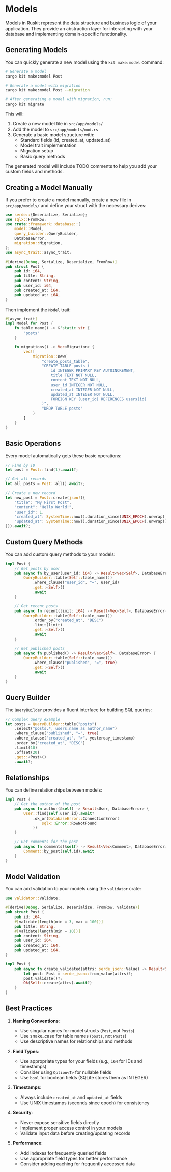 # Models

Models in Ruskit represent the data structure and business logic of your application. They provide an abstraction layer for interacting with your database and implementing domain-specific functionality.

## Generating Models

You can quickly generate a new model using the `kit make:model` command:

```bash
# Generate a model
cargo kit make:model Post

# Generate a model with migration
cargo kit make:model Post --migration

# After generating a model with migration, run:
cargo kit migrate
```

This will:
1. Create a new model file in `src/app/models/`
2. Add the model to `src/app/models/mod.rs`
3. Generate a basic model structure with:
   - Standard fields (id, created_at, updated_at)
   - Model trait implementation
   - Migration setup
   - Basic query methods

The generated model will include TODO comments to help you add your custom fields and methods.

## Creating a Model Manually

If you prefer to create a model manually, create a new file in `src/app/models/` and define your struct with the necessary derives:

```rust
use serde::{Deserialize, Serialize};
use sqlx::FromRow;
use crate::framework::database::{
    model::Model,
    query_builder::QueryBuilder,
    DatabaseError,
    migration::Migration,
};
use async_trait::async_trait;

#[derive(Debug, Serialize, Deserialize, FromRow)]
pub struct Post {
    pub id: i64,
    pub title: String,
    pub content: String,
    pub user_id: i64,
    pub created_at: i64,
    pub updated_at: i64,
}
```

Then implement the `Model` trait:

```rust
#[async_trait]
impl Model for Post {
    fn table_name() -> &'static str {
        "posts"
    }

    fn migrations() -> Vec<Migration> {
        vec![
            Migration::new(
                "create_posts_table",
                "CREATE TABLE posts (
                    id INTEGER PRIMARY KEY AUTOINCREMENT,
                    title TEXT NOT NULL,
                    content TEXT NOT NULL,
                    user_id INTEGER NOT NULL,
                    created_at INTEGER NOT NULL,
                    updated_at INTEGER NOT NULL,
                    FOREIGN KEY (user_id) REFERENCES users(id)
                )",
                "DROP TABLE posts"
            )
        ]
    }
}
```

## Basic Operations

Every model automatically gets these basic operations:

```rust
// Find by ID
let post = Post::find(1).await?;

// Get all records
let all_posts = Post::all().await?;

// Create a new record
let new_post = Post::create(json!({
    "title": "My First Post",
    "content": "Hello World!",
    "user_id": 1,
    "created_at": SystemTime::now().duration_since(UNIX_EPOCH).unwrap().as_secs(),
    "updated_at": SystemTime::now().duration_since(UNIX_EPOCH).unwrap().as_secs()
})).await?;
```

## Custom Query Methods

You can add custom query methods to your models:

```rust
impl Post {
    // Get posts by user
    pub async fn by_user(user_id: i64) -> Result<Vec<Self>, DatabaseError> {
        QueryBuilder::table(Self::table_name())
            .where_clause("user_id", "=", user_id)
            .get::<Self>()
            .await
    }

    // Get recent posts
    pub async fn recent(limit: i64) -> Result<Vec<Self>, DatabaseError> {
        QueryBuilder::table(Self::table_name())
            .order_by("created_at", "DESC")
            .limit(limit)
            .get::<Self>()
            .await
    }

    // Get published posts
    pub async fn published() -> Result<Vec<Self>, DatabaseError> {
        QueryBuilder::table(Self::table_name())
            .where_clause("published", "=", true)
            .get::<Self>()
            .await
    }
}
```

## Query Builder

The `QueryBuilder` provides a fluent interface for building SQL queries:

```rust
// Complex query example
let posts = QueryBuilder::table("posts")
    .select("posts.*, users.name as author_name")
    .where_clause("published", "=", true)
    .where_clause("created_at", ">", yesterday_timestamp)
    .order_by("created_at", "DESC")
    .limit(10)
    .offset(20)
    .get::<Post>()
    .await?;
```

## Relationships

You can define relationships between models:

```rust
impl Post {
    // Get the author of the post
    pub async fn author(&self) -> Result<User, DatabaseError> {
        User::find(self.user_id).await?
            .ok_or(DatabaseError::ConnectionError(
                sqlx::Error::RowNotFound
            ))
    }

    // Get comments for the post
    pub async fn comments(&self) -> Result<Vec<Comment>, DatabaseError> {
        Comment::by_post(self.id).await
    }
}
```

## Model Validation

You can add validation to your models using the `validator` crate:

```rust
use validator::Validate;

#[derive(Debug, Serialize, Deserialize, FromRow, Validate)]
pub struct Post {
    pub id: i64,
    #[validate(length(min = 3, max = 100))]
    pub title: String,
    #[validate(length(min = 10))]
    pub content: String,
    pub user_id: i64,
    pub created_at: i64,
    pub updated_at: i64,
}

impl Post {
    pub async fn create_validated(attrs: serde_json::Value) -> Result<Self, ValidationError> {
        let post: Post = serde_json::from_value(attrs)?;
        post.validate()?;
        Ok(Self::create(attrs).await?)
    }
}
```

## Best Practices

1. **Naming Conventions**:
   - Use singular names for model structs (`Post`, not `Posts`)
   - Use snake_case for table names (`posts`, not `Posts`)
   - Use descriptive names for relationships and methods

2. **Field Types**:
   - Use appropriate types for your fields (e.g., `i64` for IDs and timestamps)
   - Consider using `Option<T>` for nullable fields
   - Use `bool` for boolean fields (SQLite stores them as INTEGER)

3. **Timestamps**:
   - Always include `created_at` and `updated_at` fields
   - Use UNIX timestamps (seconds since epoch) for consistency

4. **Security**:
   - Never expose sensitive fields directly
   - Implement proper access control in your models
   - Validate input data before creating/updating records

5. **Performance**:
   - Add indexes for frequently queried fields
   - Use appropriate field types for better performance
   - Consider adding caching for frequently accessed data 